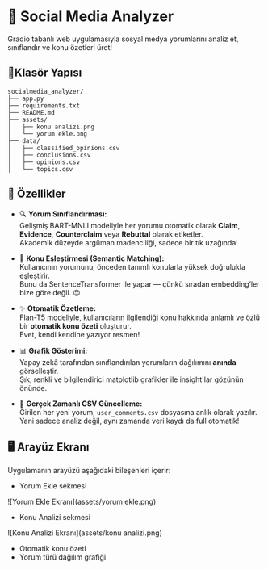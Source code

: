 # 🧠 Social Media Analyzer

Gradio tabanlı web uygulamasıyla sosyal medya yorumlarını analiz et, sınıflandır ve konu özetleri üret!

## 📂Klasör Yapısı

```
socialmedia_analyzer/
├── app.py
├── requirements.txt
├── README.md
├── assets/
│   ├── konu analizi.png
│   └── yorum ekle.png
├── data/
│   ├── classified_opinions.csv
│   ├── conclusions.csv
│   ├── opinions.csv
│   └── topics.csv
```

## 🚀 Özellikler

- 🔍 **Yorum Sınıflandırması:**  
  Gelişmiş BART-MNLI modeliyle her yorumu otomatik olarak **Claim**, **Evidence**, **Counterclaim** veya **Rebuttal** olarak etiketler.  
  Akademik düzeyde argüman madenciliği, sadece bir tık uzağında!

- 🧠 **Konu Eşleştirmesi (Semantic Matching):**  
  Kullanıcının yorumunu, önceden tanımlı konularla yüksek doğrulukla eşleştirir.  
  Bunu da SentenceTransformer ile yapar — çünkü sıradan embedding’ler bize göre değil. 😌

- ✨ **Otomatik Özetleme:**  
  Flan-T5 modeliyle, kullanıcıların ilgilendiği konu hakkında anlamlı ve özlü bir **otomatik konu özeti** oluşturur.  
  Evet, kendi kendine yazıyor resmen!

- 📊 **Grafik Gösterimi:**  
  Yapay zekâ tarafından sınıflandırılan yorumların dağılımını **anında** görselleştir.  
  Şık, renkli ve bilgilendirici matplotlib grafikler ile insight'lar gözünün önünde.

- 💾 **Gerçek Zamanlı CSV Güncelleme:**  
  Girilen her yeni yorum, `user_comments.csv` dosyasına anlık olarak yazılır.  
  Yani sadece analiz değil, aynı zamanda veri kaydı da full otomatik!


## 🖥 Arayüz Ekranı

Uygulamanın arayüzü aşağıdaki bileşenleri içerir:

- Yorum Ekle sekmesi

![Yorum Ekle Ekranı](assets/yorum ekle.png)
- Konu Analizi sekmesi

![Konu Analizi Ekranı](assets/konu analizi.png)

- Otomatik konu özeti
- Yorum türü dağılım grafiği


